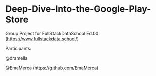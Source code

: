 # Deep-Dive-Into-the-Google-Play-Store
Group Project for FullStackDataSchool Ed.00 (https://www.fullstackdata.school/)

Participants:

@dramella

@EmaMerca (https://github.com/EmaMerca)
